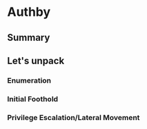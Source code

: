 # Authby

## Summary





## Let's unpack



### Enumeration





### Initial Foothold







### Privilege Escalation/Lateral Movement





